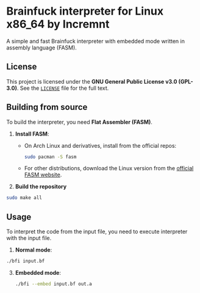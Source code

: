 # Brainfuck interpreter for Linux x86_64 by Incremnt
A simple and fast Brainfuck interpreter with embedded mode written in assembly language (FASM).

## License
This project is licensed under the **GNU General Public License v3.0 (GPL-3.0)**.
See the [`LICENSE`](LICENSE) file for the full text.

## Building from source
To build the interpreter, you need **Flat Assembler (FASM)**.

1.  **Install FASM**:
    *   On Arch Linux and derivatives, install from the official repos:
        ```bash
        sudo pacman -S fasm
        ```
    *   For other distributions, download the Linux version from the [official FASM website](https://flatassembler.net/).

2.  **Build the repository**
   ```bash
   sudo make all
   ```

## Usage
To interpret the code from the input file, you need to execute interpreter with the input file.
1.  **Normal mode**:
   ```bash
   ./bfi input.bf
   ```
3.  **Embedded mode**:
    ```bash
    ./bfi --embed input.bf out.a
    ```

 

